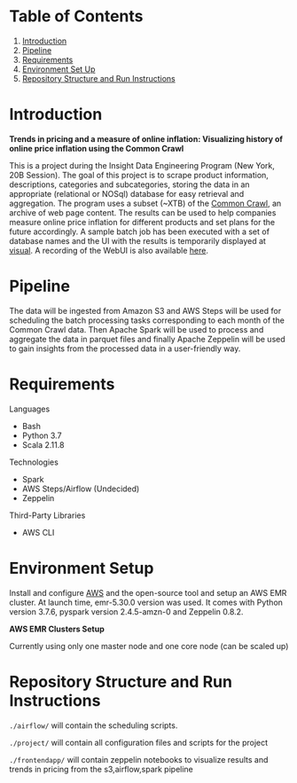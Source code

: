 # Table of Contents 
1. [Introduction](README.md#introduction)
2. [Pipeline](README.md#pipeline)
3. [Requirements](README.md#requirements)
4. [Environment Set Up](README.md#Environment%20Setup)
5. [Repository Structure and Run Instructions](README.md#Repository%20Structure%20and%20Run%20Instructions)


# Introduction
**Trends in pricing and a measure of online inflation: Visualizing history of online price inflation using the Common Crawl**

This is a project during the Insight Data Engineering Program (New York, 20B Session). The goal of this project is to scrape product information, descriptions, 
categories and subcategories, storing the data in an appropriate (relational or NOSql) database for easy retrieval and aggregation. The program uses 
a subset (~XTB) of the [Common Crawl](https://commoncrawl.org/), an archive of web page content. The results can be used to help companies measure online price 
inflation for different products and set plans for the future accordingly. A sample batch job has been executed with a set of database names and the UI with 
the results is temporarily displayed at [visual](somevisualization). A recording of the WebUI is also available [here](X). 

# Pipeline
The data will be ingested from Amazon S3 and AWS Steps will be used for scheduling the batch processing tasks corresponding to each month of the Common Crawl data. 
Then Apache Spark will be used to process and aggregate the data in parquet files and finally Apache Zeppelin will be used to gain insights from the processed 
data in a user-friendly way.

# Requirements

Languages 
* Bash
* Python 3.7
* Scala 2.11.8

Technologies
* Spark
* AWS Steps/Airflow (Undecided) 
* Zeppelin

Third-Party Libraries
* AWS CLI

# Environment Setup
Install and configure [AWS](https://aws.amazon.com/cli/) and the open-source tool and setup an AWS EMR cluster. At launch time, emr-5.30.0 version was used.
It comes with Python version 3.7.6, pyspark version 2.4.5-amzn-0 and Zeppelin 0.8.2.


**AWS EMR Clusters Setup**

Currently using only one master node and one core node (can be scaled up)

# Repository Structure and Run Instructions


`./airflow/` will contain the scheduling scripts.

`./project/` will contain all configuration files and scripts for the project

`./frontendapp/` will contain zeppelin notebooks to visualize results and trends in pricing from the s3,airflow,spark pipeline




